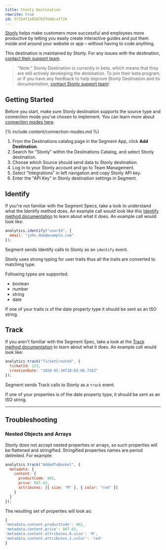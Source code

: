 ```yaml
---
title: Stonly Destination
rewrite: true
id: 5f354f1a928763feb8caf724
---
```

[Stonly](https://stonly.com) helps make customers more successful and employees more productive by letting you easily create interactive guides and put them inside and around your website or app – without having to code anything.

This destination is maintained by Stonly. For any issues with the destination, [contact their support team](mailto:support@stonly.com).

> "Note:"
> Stonly Destination is currently in beta, which means that they are still actively developing the destination. To join their beta program, or if you have any feedback to help improve Stonly Destination and its documentation, [contact Stonly support team](mailto:support@stonly.com)!

## Getting Started

Before you start, make sure Stonly destination supports the source type and connection mode you've chosen to implement. You can learn more about [connection modes here](/docs/connections/destinations/#connection-modes).

{% include content/connection-modes.md %}

1. From the Destinations catalog page in the Segment App, click **Add Destination**.
2. Search for "Stonly" within the Destinations Catalog, and select Stonly destination.
3. Choose which Source should send data to Stonly destination.
4. Log in to your Stonly account and go to Team Management.
5. Select "Integrations" in left navigation and copy Stonly API key.
6. Enter the "API Key" in Stonly destination settings in Segment.

## Identify

If you're not familiar with the Segment Specs, take a look to understand what the Identify method does. An example call would look like this [Identify method documentation](/docs/connections/spec/identify/) to learn about what it does. An example call would look like:

```js
analytics.identify("userId", {
  email: "john.doe@example.com"
});
```

Segment sends Identify calls to Stonly as an `identify` event.

Stonly uses strong typing for user traits thus all the traits are converted to matching type.

Following types are supported:

- boolean
- number
- string
- date

If one of your traits is of the date property type it should be sent as an ISO string.

## Track

If you aren't familiar with the Segment Spec, take a look at the [Track method documentation](/docs/connections/spec/track/) to learn about what it does. An example call would look like:

```js
analytics.track("TicketCreated", {
  ticketId: 123,
  creationDate: "2020-05-30T10:03:06.716Z"
});
```

Segment sends Track calls to Stonly as a `track` event.

If one of your properties is of the date property type, it should be sent as an ISO string.

---

## Troubleshooting

### Nested Objects and Arrays

Stonly does not accept nested properties or arrays, so such properties will be flattened and stringified. Stringified properties names are period delimited. For example:

```js
analytics.track("AddedToBasket", {
  metadata: {
    content: {
      productCode: 462,
      price: 847.63,
      attributes: [{ size: "M" }, { color: "red" }]
    }
  }
});
```

The resulting set of properties will look as:

```js
{
'metadata.content.productCode': 462,
'metadata.content.price': 847.63,
'metadata.content.attributes.0.size': 'M',
'metadata.content.attributes.1.color': 'red'
}
```
